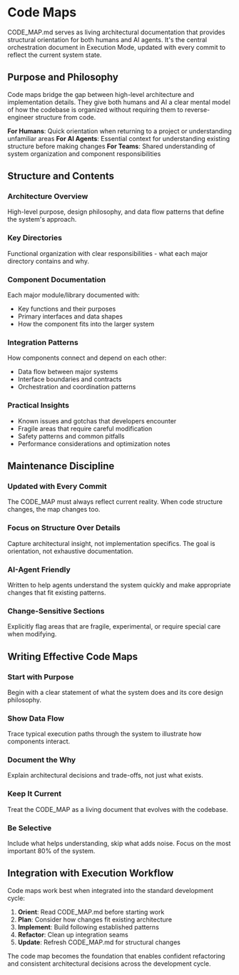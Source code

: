 # Code Maps

CODE_MAP.md serves as living architectural documentation that provides structural orientation for both humans and AI agents. It's the central orchestration document in Execution Mode, updated with every commit to reflect the current system state.

## Purpose and Philosophy

Code maps bridge the gap between high-level architecture and implementation details. They give both humans and AI a clear mental model of how the codebase is organized without requiring them to reverse-engineer structure from code.

**For Humans**: Quick orientation when returning to a project or understanding unfamiliar areas
**For AI Agents**: Essential context for understanding existing structure before making changes
**For Teams**: Shared understanding of system organization and component responsibilities

## Structure and Contents

### Architecture Overview
High-level purpose, design philosophy, and data flow patterns that define the system's approach.

### Key Directories
Functional organization with clear responsibilities - what each major directory contains and why.

### Component Documentation
Each major module/library documented with:
- Key functions and their purposes
- Primary interfaces and data shapes
- How the component fits into the larger system

### Integration Patterns
How components connect and depend on each other:
- Data flow between major systems
- Interface boundaries and contracts
- Orchestration and coordination patterns

### Practical Insights
- Known issues and gotchas that developers encounter
- Fragile areas that require careful modification
- Safety patterns and common pitfalls
- Performance considerations and optimization notes

## Maintenance Discipline

### Updated with Every Commit
The CODE_MAP must always reflect current reality. When code structure changes, the map changes too.

### Focus on Structure Over Details
Capture architectural insight, not implementation specifics. The goal is orientation, not exhaustive documentation.

### AI-Agent Friendly
Written to help agents understand the system quickly and make appropriate changes that fit existing patterns.

### Change-Sensitive Sections
Explicitly flag areas that are fragile, experimental, or require special care when modifying.

## Writing Effective Code Maps

### Start with Purpose
Begin with a clear statement of what the system does and its core design philosophy.

### Show Data Flow
Trace typical execution paths through the system to illustrate how components interact.

### Document the Why
Explain architectural decisions and trade-offs, not just what exists.

### Keep It Current
Treat the CODE_MAP as a living document that evolves with the codebase.

### Be Selective
Include what helps understanding, skip what adds noise. Focus on the most important 80% of the system.

## Integration with Execution Workflow

Code maps work best when integrated into the standard development cycle:

1. **Orient**: Read CODE_MAP.md before starting work
2. **Plan**: Consider how changes fit existing architecture
3. **Implement**: Build following established patterns
4. **Refactor**: Clean up integration seams
5. **Update**: Refresh CODE_MAP.md for structural changes

The code map becomes the foundation that enables confident refactoring and consistent architectural decisions across the development cycle.
